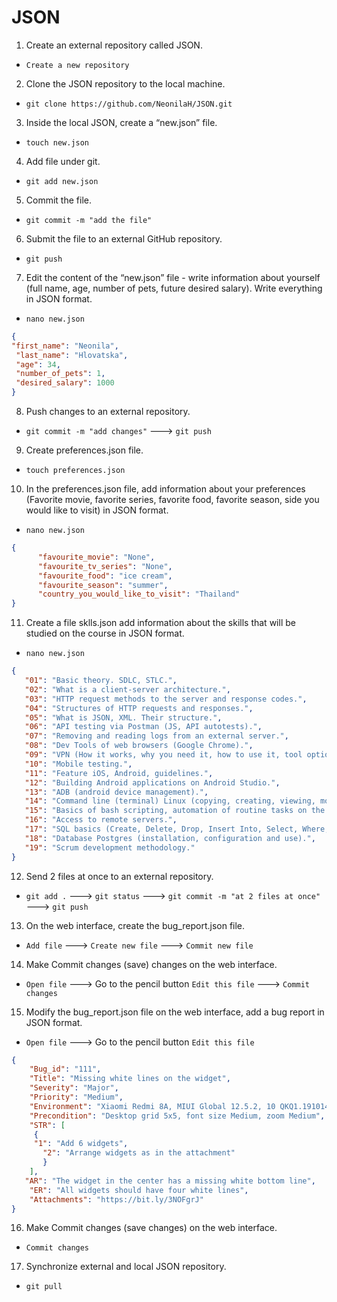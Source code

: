 # JSON

1. Create an external repository called JSON.
- `Create a new repository`
 2. Clone the JSON repository to the local machine.
- `git clone https://github.com/NeonilaH/JSON.git`
 3. Inside the local JSON, create a “new.json” file.
- `touch new.json`
 4. Add file under git.
- `git add new.json`
 5. Commit the file.
- `git commit -m "add the file"`
 6. Submit the file to an external GitHub repository.
- `git push`
 7. Edit the content of the “new.json” file - write information about yourself (full name, age, number of pets, future desired salary). Write everything in JSON format.
- `nano new.json`
```json
{
"first_name": "Neonila",
 "last_name": "Hlovatska",
 "age": 34,
 "number_of_pets": 1,
 "desired_salary": 1000
}
```
 8. Push changes to an external repository.
- `git commit -m "add changes"`
---> `git push`
 9. Create preferences.json file.
- `touch preferences.json`
 10. In the preferences.json file, add information about your preferences (Favorite movie, favorite series, favorite food, favorite season, side you would like to visit) in JSON format.
- `nano new.json`
```json
{
      "favourite_movie": "None",
      "favourite_tv_series": "None",
      "favourite_food": "ice cream",
      "favourite_season": "summer",
      "country_you_would_like_to_visit": "Thailand"
}
```
 11. Create a file sklls.json add information about the skills that will be studied on the course in JSON format.
 - `nano new.json`
 ```json
{
    "01": "Basic theory. SDLC, STLC.",
    "02": "What is a client-server architecture.",
    "03": "HTTP request methods to the server and response codes.",
    "04": "Structures of HTTP requests and responses.",
    "05": "What is JSON, XML. Their structure.",
    "06": "API testing via Postman (JS, API autotests).",
    "07": "Removing and reading logs from an external server.",
    "08": "Dev Tools of web browsers (Google Chrome).",
    "09": "VPN (How it works, why you need it, how to use it, tool options)",
    "10": "Mobile testing.",
    "11": "Feature iOS, Android, guidelines.",
    "12": "Building Android applications on Android Studio.",
    "13": "ADB (android device management).",
    "14": "Command line (terminal) Linux (copying, creating, viewing, moving files on servers without a graphical interface).",
    "15": "Basics of bash scripting, automation of routine tasks on the server.",
    "16": "Access to remote servers.",
    "17": "SQL basics (Create, Delete, Drop, Insert Into, Select, Where, Join).",
    "18": "Database Postgres (installation, configuration and use).",
    "19": "Scrum development methodology."
 }
```
 12. Send 2 files at once to an external repository.
- `git add .`
---> `git status`
---> `git commit -m "at 2 files at once"`
---> `git push`
 13. On the web interface, create the bug_report.json file.
- `Add file`
---> `Create new file`
---> `Commit new file`
 14. Make Commit changes (save) changes on the web interface.
- `Open file`
---> Go to the pencil button `Edit this file`
---> `Commit changes`
 15. Modify the bug_report.json file on the web interface, add a bug report in JSON format.
- `Open file`
---> Go to the pencil button `Edit this file`
```json
{
    "Bug_id": "111",
    "Title": "Missing white lines on the widget",
    "Severity": "Major",
    "Priority": "Medium",
    "Environment": "Xiaomi Redmi 8A, MIUI Global 12.5.2, 10 QKQ1.191014.001",
    "Precondition": "Desktop grid 5x5, font size Medium, zoom Medium",
    "STR": [
     {
     "1": "Add 6 widgets",
       "2": "Arrange widgets as in the attachment"
       }
    ],
   "AR": "The widget in the center has a missing white bottom line",
    "ER": "All widgets should have four white lines",
    "Attachments": "https://bit.ly/3NOFgrJ"
}
```
 16. Make Commit changes (save changes) on the web interface.
- `Commit changes`
 17. Synchronize external and local JSON repository.
- `git pull`
